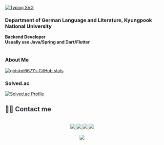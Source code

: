 <a href="https://git.io/typing-svg"><img src="https://readme-typing-svg.demolab.com?font=Roboto+Slab&weight=350&size=50&pause=1000&color=267622&vCenter=true&width=435&lines=Hi%2C+I'm+dongsuKo;Ich+bin+dongsuKo" alt="Typing SVG" /></a>

###

### Department of German Language and Literature, Kyungpook National University

**Backend Developer**
<br>
**Usually use Java/Spring and Dart/Flutter**
<br>
<br>
### About Me

[![gidskql6671's GitHub stats](https://github-readme-stats.vercel.app/api?username=kdongsu5509&count_private=true&show_icons=true&theme=dracula)](https://github.com/kdongsu5509)  

### Solved.ac
[![Solved.ac Profile](http://mazassumnida.wtf/api/v2/generate_badge?boj=dongsu108)](https://solved.ac/dongsu108/)<br>

###



<div style="text-align: left;">
    <h2 style="border-bottom: 1px solid #d8dee4; color: #282d33;"> 🧑‍💻 Contact me </h2> 
  <br> 
    <div align= "center">
      <a href=https://velog.io/@kdongsu5509/posts> <img src="https://img.shields.io/badge/Velog-20C997?style=for-the-badge&logo=Velog&logoColor=white&link=https://velog.io/@kdongsu5509/posts"> </a>
         <a href=https://dsko.notion.site/05bccdea867e4eb09bd9c0849039c257> <img src="https://img.shields.io/badge/Notion-000000?style=for-the-badge&logo=Notion&logoColor=white&link=https://dsko.notion.site/dskoportfolio"> </a>
         <a href=mailto:kod66170@gmail.com> <img src="https://img.shields.io/badge/Gmail-EA4335?style=for-the-badge&logo=Gmail&logoColor=white&link=mailto:kod66170@gmail.com"> </a>
         <a href="https://linkedin.com/in/ds-ko"> <img src="https://img.shields.io/badge/LinkedIn-0077B5?style=for-the-badge&logo=LinkedIn&logoColor=white&link=https://linkedin.com/in/ds-ko"> </a>
      </div>  <br> 
    <div align= "center"> <a href="https://hits.seeyoufarm.com"> <img src="https://hits.seeyoufarm.com/api/count/incr/badge.svg?url=https%3A%2F%2Fgithub.com%2Fkdongsu5509%2F&count_bg=%23000000&title_bg=%23000000&icon=github.svg&icon_color=%23FFFFFF&title=GitHub&edge_flat=false"/></a>
       </div> 
    </div>
